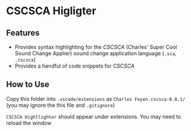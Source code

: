 # CSCSCA Higligter
## Features
- Provides syntax highlighting for the *CSCSCA* (Charles' Super Cool Sound Change Applier) sound change application language (`.sca`, `.cscsca`)
- Provides a handful of code snippets for *CSCSCA*

## How to Use
Copy this folder into `.vscode/extensions` as `Charles Feyen.cscsca-0.0.1/` (you may ignore the this file and `.gitignore`)

`CSCSCA Hightlighter` should appear under extensions. You may need to reload the window